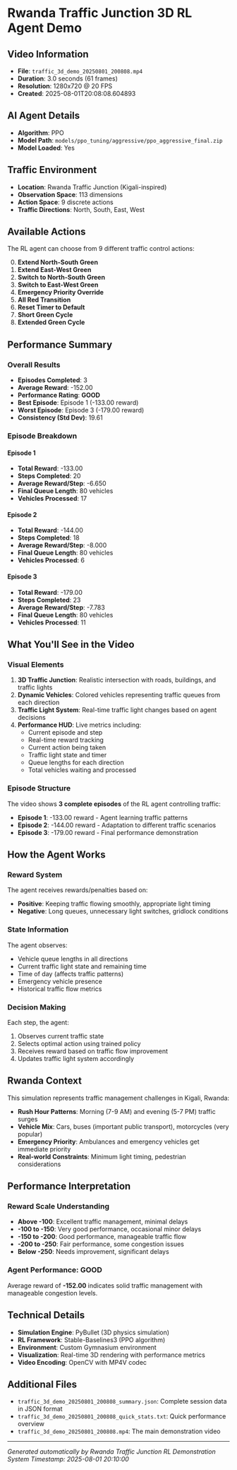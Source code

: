 # Rwanda Traffic Junction 3D RL Agent Demo

## Video Information
- **File**: `traffic_3d_demo_20250801_200808.mp4`
- **Duration**: 3.0 seconds (61 frames)
- **Resolution**: 1280x720 @ 20 FPS
- **Created**: 2025-08-01T20:08:08.604893

## AI Agent Details
- **Algorithm**: PPO
- **Model Path**: `models/ppo_tuning/aggressive/ppo_aggressive_final.zip`
- **Model Loaded**: Yes

## Traffic Environment
- **Location**: Rwanda Traffic Junction (Kigali-inspired)
- **Observation Space**: 113 dimensions
- **Action Space**: 9 discrete actions
- **Traffic Directions**: North, South, East, West

## Available Actions
The RL agent can choose from 9 different traffic control actions:

0. **Extend North-South Green**
1. **Extend East-West Green**
2. **Switch to North-South Green**
3. **Switch to East-West Green**
4. **Emergency Priority Override**
5. **All Red Transition**
6. **Reset Timer to Default**
7. **Short Green Cycle**
8. **Extended Green Cycle**


## Performance Summary

### Overall Results
- **Episodes Completed**: 3
- **Average Reward**: -152.00
- **Performance Rating**: **GOOD**
- **Best Episode**: Episode 1 (-133.00 reward)
- **Worst Episode**: Episode 3 (-179.00 reward)
- **Consistency (Std Dev)**: 19.61

### Episode Breakdown

#### Episode 1
- **Total Reward**: -133.00
- **Steps Completed**: 20
- **Average Reward/Step**: -6.650
- **Final Queue Length**: 80 vehicles
- **Vehicles Processed**: 17

#### Episode 2
- **Total Reward**: -144.00
- **Steps Completed**: 18
- **Average Reward/Step**: -8.000
- **Final Queue Length**: 80 vehicles
- **Vehicles Processed**: 6

#### Episode 3
- **Total Reward**: -179.00
- **Steps Completed**: 23
- **Average Reward/Step**: -7.783
- **Final Queue Length**: 80 vehicles
- **Vehicles Processed**: 11


## What You'll See in the Video

### Visual Elements
1. **3D Traffic Junction**: Realistic intersection with roads, buildings, and traffic lights
2. **Dynamic Vehicles**: Colored vehicles representing traffic queues from each direction
3. **Traffic Light System**: Real-time traffic light changes based on agent decisions
4. **Performance HUD**: Live metrics including:
   - Current episode and step
   - Real-time reward tracking
   - Current action being taken
   - Traffic light state and timer
   - Queue lengths for each direction
   - Total vehicles waiting and processed

### Episode Structure
The video shows **3 complete episodes** of the RL agent controlling traffic:

- **Episode 1**: -133.00 reward - Agent learning traffic patterns
- **Episode 2**: -144.00 reward - Adaptation to different traffic scenarios  
- **Episode 3**: -179.00 reward - Final performance demonstration

## How the Agent Works

### Reward System
The agent receives rewards/penalties based on:
- **Positive**: Keeping traffic flowing smoothly, appropriate light timing
- **Negative**: Long queues, unnecessary light switches, gridlock conditions

### State Information
The agent observes:
- Vehicle queue lengths in all directions
- Current traffic light state and remaining time
- Time of day (affects traffic patterns)
- Emergency vehicle presence
- Historical traffic flow metrics

### Decision Making
Each step, the agent:
1. Observes current traffic state
2. Selects optimal action using trained policy
3. Receives reward based on traffic flow improvement
4. Updates traffic light system accordingly

## Rwanda Context
This simulation represents traffic management challenges in Kigali, Rwanda:
- **Rush Hour Patterns**: Morning (7-9 AM) and evening (5-7 PM) traffic surges
- **Vehicle Mix**: Cars, buses (important public transport), motorcycles (very popular)
- **Emergency Priority**: Ambulances and emergency vehicles get immediate priority
- **Real-world Constraints**: Minimum light timing, pedestrian considerations

## Performance Interpretation

### Reward Scale Understanding
- **Above -100**: Excellent traffic management, minimal delays
- **-100 to -150**: Very good performance, occasional minor delays
- **-150 to -200**: Good performance, manageable traffic flow
- **-200 to -250**: Fair performance, some congestion issues
- **Below -250**: Needs improvement, significant delays

### Agent Performance: **GOOD**
Average reward of **-152.00** indicates solid traffic management with manageable congestion levels.

## Technical Details
- **Simulation Engine**: PyBullet (3D physics simulation)
- **RL Framework**: Stable-Baselines3 (PPO algorithm)
- **Environment**: Custom Gymnasium environment
- **Visualization**: Real-time 3D rendering with performance metrics
- **Video Encoding**: OpenCV with MP4V codec

## Additional Files
- `traffic_3d_demo_20250801_200808_summary.json`: Complete session data in JSON format
- `traffic_3d_demo_20250801_200808_quick_stats.txt`: Quick performance overview
- `traffic_3d_demo_20250801_200808.mp4`: The main demonstration video

---
*Generated automatically by Rwanda Traffic Junction RL Demonstration System*
*Timestamp: 2025-08-01 20:10:00*
